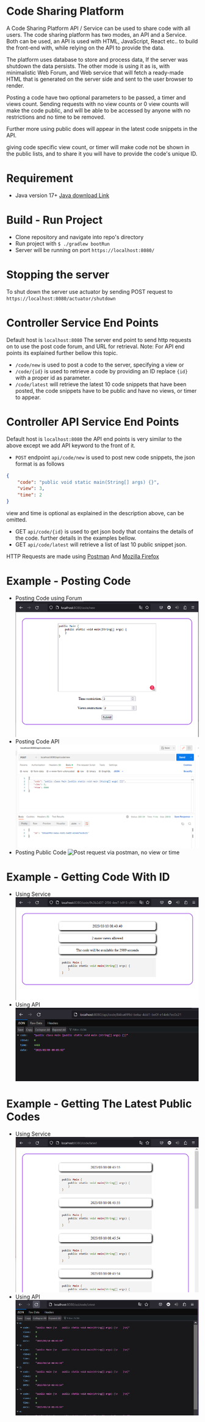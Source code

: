 # Code Sharing Platform

A Code Sharing Platform API / Service can be used to share code with all users.
The code sharing platform has two modes, an API and a Service. Both can be used, an API is used with HTML, JavaScript, React etc.. to build the front-end with,
while relying on the API to provide the data.

The platform uses database to store and process data, If the server was shutdown the data persists.
The other mode is using it as is, with minimalistic Web Forum, and Web service that will fetch a ready-made HTML that is generated on the server side and sent to the user browser to render.

Posting a code have two optional parameters to be passed, a timer and views count. Sending requests with no view counts or 0 view counts will make the code public, and will be able to be accessed by anyone with no restrictions and no time to be removed.

Further more using public does will appear in the latest code snippets in the API.

giving code specific view count, or timer will make code not be shown in the public lists, and to share it you will have to provide the code's unique ID.
# Requirement
- Java version 17+ <a href="https://www.oracle.com/de/java/technologies/downloads/">Java download Link</a>

# Build - Run Project
- Clone repository and navigate into repo's directory
- Run project with `$ ./gradlew bootRun`
- Server will be running on port `https://localhost:8080/`

# Stopping the server
To shut down the server use actuator by sending POST request to `https://localhost:8080/actuator/shutdown`

# Controller Service End Points

Default host is `localhost:8080`
The server end point to send http requests on to use the post code forum, and URL for retrieval.
Note: For API end points its explained further bellow this topic.

- `/code/new` is used to post a code to the server, specifying a view or 
- `/code/{id}` is used to retrieve a code by providing an ID replace `{id}` with a proper id as parameter.
- `/code/latest` will retrieve the latest 10 code snippets that have been posted, the code snippets have to be public and have no views, or timer to appear.

# Controller API Service End Points

Default host is `localhost:8080`
the API end points is very similar to the above except we add API keyword to the front of it.

- `POST` endpoint `api/code/new` is used to post new code snippets, the json format is as follows
```json
{
    "code": "public void static main(String[] args) {}",
    "view": 3,
    "time": 2
}
```
view and time is optional as explained in the description above, can be omitted.
- GET `api/code/{id}` is used to get json body that contains the details of the code. further details in the examples bellow.
- GET `api/code/latest` will retrieve a list of last 10 public snippet json.

HTTP Requests are made using <a href="https://www.postman.com/">Postman</a> And <a href="https://www.mozilla.org/en-US/firefox/new/">Mozilla Firefox</a>
# Example - Posting Code
- Posting Code using Forum <img src="./examples/posting-code-service.png" alt="forum to post code snippet" />
- Posting Code API <img src="./examples/posting-code-api.png" alt="Post request via postman" />
- Posting Public Code <img src="./examples/posting-code-public-api" alt="Post request via postman, no view or time" />

# Example - Getting Code With ID
- Using Service <img src="./examples/getting-code-with-id.png" alt="webpage code view with specific id" />
- Using API <img src="./examples/getting-code-api.png" alt="Retrieve code json" />

# Example - Getting The Latest Public Codes
- Using Service <img src="./examples/getting-latest-code-service.png" alt="webpage list of codes" />
- Using API <img src="./examples/getting-latest-codes-api.png" alt="Json of list of code objects" />
